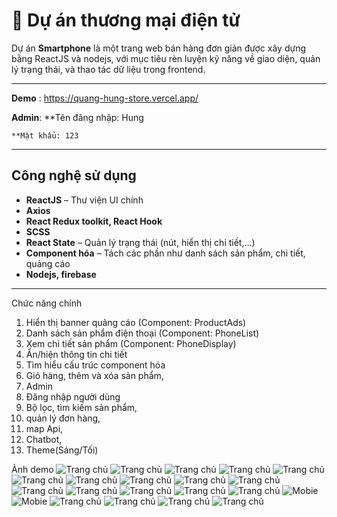 # 📱 Dự án thương mại điện tử 

Dự án **Smartphone** là một trang web bán hàng đơn giản được xây dựng bằng ReactJS và nodejs, với mục tiêu rèn luyện kỹ năng về giao diện, quản lý trạng thái, và thao tác dữ liệu trong frontend.

---

**Demo** : https://quang-hung-store.vercel.app/


**Admin**:
    **Tên đăng nhập: Hung

    **Mật khẩu: 123

---

##  Công nghệ sử dụng

- **ReactJS** – Thư viện UI chính
- **Axios**
- **React Redux toolkit, React Hook**
- **SCSS**
- **React State** – Quản lý trạng thái (nút, hiển thị chi tiết,…)
- **Component hóa** – Tách các phần như danh sách sản phẩm,     chi tiết, quảng cáo
- **Nodejs, firebase**
---

Chức năng chính 
1.   Hiển thị banner quảng cáo (Component: ProductAds)
2.   Danh sách sản phẩm điện thoại (Component: PhoneList)
3.   Xem chi tiết sản phẩm (Component: PhoneDisplay)
4.   Ẩn/hiện thông tin chi tiết
5.   Tìm hiểu cấu trúc component hóa
6.   Giỏ hàng, thêm và xóa sản phẩm,
7.   Admin
8.   Đăng nhập người dùng
9.   Bộ lọc, tìm kiếm sản phẩm,
10.  quản lý đơn hàng,
11.  map Api,
12.  Chatbot,
13.  Theme(Sáng/Tối) 

Ảnh demo
![Trang chủ](./screenshots//Screenshot%20(1436).png)
![Trang chủ](./screenshots//Screenshot%20(1437).png)
![Trang chủ](./screenshots//Screenshot%20(1438).png)
![Trang chủ](./screenshots//Screenshot%20(1439).png)
![Trang chủ](./screenshots//Screenshot%20(1440).png)
![Trang chủ](./screenshots//Screenshot%20(1441).png)
![Trang chủ](./screenshots//Screenshot%20(1442).png)
![Trang chủ](./screenshots//Screenshot%20(1443).png)
![Trang chủ](./screenshots//Screenshot%20(1444).png)
![Trang chủ](./screenshots//Screenshot%20(1445).png)
![Trang chủ](./screenshots//Screenshot%20(1446).png)
![Trang chủ](./screenshots//Screenshot%20(1447).png)
![Trang chủ](./screenshots//Screenshot%20(1448).png)
![Trang chủ](./screenshots//Screenshot%20(1449).png)
![Trang chủ](./screenshots//Screenshot%20(1450).png)
![Mobie](./screenshots//Screenshot%20(1451).png)
![Mobie](./screenshots//Screenshot%20(1452).png)
![Trang chủ](./screenshots//Screenshot%20(1453).png)
![Trang chủ](./screenshots//Screenshot%20(1454).png)
![Trang chủ](./screenshots//Screenshot%20(1455).png)
![Trang chủ](./screenshots//Screenshot%20(1456).png)